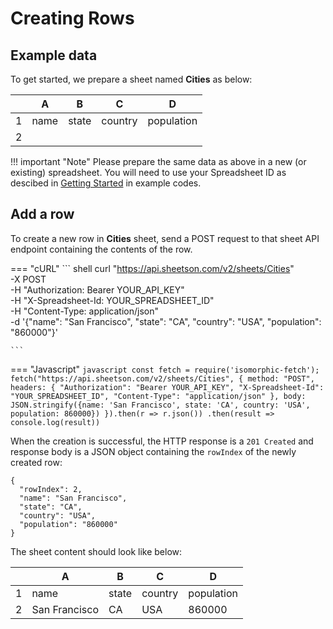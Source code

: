 # Creating Rows

## Example data
To get started, we prepare a sheet named **Cities** as below:
<div class='example'>

| | A | B | C | D |
|-|---|---|---|---|
|1| name | state | country | population |
|2|   |   |   |   |

</div>

!!! important "Note"
    Please prepare the same data as above in a new (or existing) spreadsheet. You will need to use your Spreadsheet ID as descibed in [Getting Started](/getting-started) in example codes.

## Add a row

To create a new row in **Cities** sheet, send a POST request to that sheet API endpoint containing the contents of the row.

=== "cURL"
    ``` shell
    curl "https://api.sheetson.com/v2/sheets/Cities" \
    -X POST \
    -H "Authorization: Bearer YOUR_API_KEY" \
    -H "X-Spreadsheet-Id: YOUR_SPREADSHEET_ID" \
    -H "Content-Type: application/json" \
    -d '{"name": "San Francisco", "state": "CA", "country": "USA", "population": "860000"}'
    
    ```

=== "Javascript"
    ``` javascript
    const fetch = require('isomorphic-fetch');
    fetch("https://api.sheetson.com/v2/sheets/Cities", {
      method: "POST",
      headers: {
        "Authorization": "Bearer YOUR_API_KEY",
        "X-Spreadsheet-Id": "YOUR_SPREADSHEET_ID",
        "Content-Type": "application/json"
      },
      body: JSON.stringify({name: 'San Francisco', state: 'CA', country: 'USA', population: 860000})
    }).then(r => r.json())
    .then(result => console.log(result))
    ```

When the creation is successful, the HTTP response is a `201 Created` and response body is a JSON object containing the `rowIndex` of the newly created row:
```
{
  "rowIndex": 2,
  "name": "San Francisco", 
  "state": "CA", 
  "country": "USA",
  "population": "860000"
}
```
The sheet content should look like below:
<div class='example'>

| |A | B | C | D |
|-|-------------|--|---|------|
|1|name|state|country|population
|2|San Francisco|CA|USA|860000

</div>
